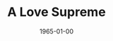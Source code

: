 ---
discogs_id: 6890747
discogs_master_id: 32287
title: A Love Supreme
artists: ['John Coltrane']
date: 1965-01-00
genre: ['Jazz']
image: A Love Supreme-6890747.jpg
label: Impulse!
country: US
styles: ['Post Bop']
video: https://www.youtube.com/watch?v=vMCHDC2Lurk
---